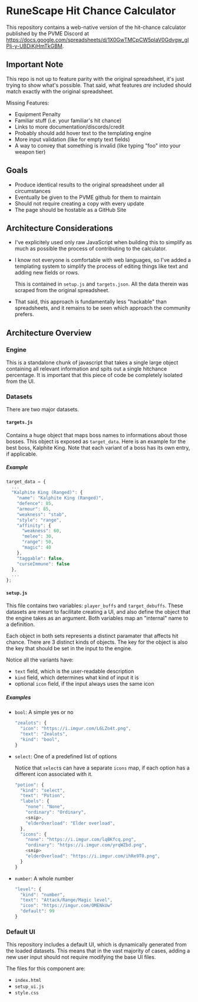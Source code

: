 # RuneScape Hit Chance Calculator
This repository contains a web-native version of the hit-chance calculator
published by the PVME Discord at
https://docs.google.com/spreadsheets/d/1X0GwTMCpCW5plaV0Gdvgw_glPlj-y-UBDiKjHmTkGBM.

## Important Note
This repo is not up to feature parity with the original spreadsheet, it's just
trying to show what's possible. That said, what features _are_ included should
match exactly with the original spreadsheet.

Missing Features:
- Equipment Penalty
- Familiar stuff (i.e. your familiar's hit chance)
- Links to more documentation/discords/credit
- Probably should add hover text to the templating engine
- More input validation (like for empty text fields)
- A way to convey that something is invalid (like typing "foo" into your weapon
  tier)

## Goals
- Produce identical results to the original spreadsheet under all circumstances
- Eventually be given to the PVME github for them to maintain
- Should not require creating a copy with every update
- The page should be hostable as a GitHub Site

## Architecture Considerations
- I've explicitely used only raw JavaScript when building this to simplify as
  much as possible the process of contributing to the calculator.
- I know not everyone is comfortable with web languages, so I've added a
  templating system to simplify the process of editing things like text and
  adding new fields or rows.

  This is contained in `setup.js` and `targets.json`. All the data therein was
  scraped from the original spreadsheet.
- That said, this approach is fundamentally less "hackable" than spreadsheets,
  and it remains to be seen which approach the community prefers.

## Architecture Overview
### Engine
This is a standalone chunk of javascript that takes a single large object
containing all relevant information and spits out a single hitchance percentage.
It is important that this piece of code be completely isolated from the UI.

### Datasets
There are two major datasets.

#### `targets.js`
Contains a huge object that maps boss names to informations about those bosses.
This object is exposed as `target_data`. Here is an example for the best boss,
Kalphite King. Note that each variant of a boss has its own entry, if
applicable.

##### Example
```js
target_data = {
  ...
  "Kalphite King (Ranged)": {
    "name": "Kalphite King (Ranged)",
    "defence": 85,
    "armour": 85,
    "weakness": "stab",
    "style": "range",
    "affinity": {
      "weakness": 60,
      "melee": 30,
      "range": 50,
      "magic": 40
    },
    "taggable": false,
    "curseImmune": false
  },
  ...
};
```

#### `setup.js`
This file contains two variables: `player_buffs` and `target_debuffs`. These
datasets are meant to facilitate creating a UI, and also define the object that
the engine takes as an argument. Both variables map an "internal" name to a
definition.

Each object in both sets represents a distinct paramater that affects hit chance.
There are 3 distinct kinds of objects. The key for the object is also the key
that should be set in the input to the engine.

Notice all the variants have:
- `text` field, which is the user-readable description
- `kind` field, which determines what kind of input it is
- optional `icon` field, if the input always uses the same icon

##### Examples
- `bool`: A simple yes or no
  ```js
  "zealots": {
    "icon": "https://i.imgur.com/L6LZo4t.png",
    "text": "Zealots",
    "kind": "bool",
  }
  ```
- `select`: One of a predefined list of options

  Notice that `select`s can have a separate `icons` map, if each option has a
  different icon associated with it.
  ```js
  "potion": {
    "kind": "select",
    "text": "Potion",
    "labels": {
      "none": "None",
      "ordinary": "Ordinary",
      <snip>,
      "elderOverload": "Elder overload",
    },
    "icons": {
      "none": "https://i.imgur.com/lqBKfcq.png",
      "ordinary": "https://i.imgur.com/yrqWZbd.png",
      <snip>
      "elderOverload": "https://i.imgur.com/ihRe9T0.png",
    }
  }
  ```
- `number`: A whole number
  ```js
  "level": {
    "kind": "number",
    "text": "Attack/Range/Magic level",
    "icon": "https://imgur.com/OMENkUw"
    "default": 99
  }
  ```

### Default UI
This repository includes a default UI, which is dynamically generated from the
loaded datasets. This means that in the vast majority of cases, adding a new
user input should not require modifying the base UI files.

The files for this component are:
- `index.html`
- `setup_ui.js`
- `style.css`
